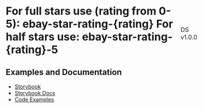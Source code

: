 <h1 style='display: flex; justify-content: space-between; align-items: center;'>
    <span>
        For full stars use (rating from 0-5):
        ebay-star-rating-{rating}
        For half stars use:
        ebay-star-rating-{rating}-5
    </span>
    <span style='font-weight: normal; font-size: medium; margin-bottom: -15px;'>
        DS v1.0.0
    </span>
</h1>

## Examples and Documentation

-   [Storybook](https://ebay.github.io/ebayui-core/?path=/story/graphics-icons-ebay-star-rating)
-   [Storybook Docs](https://ebay.github.io/ebayui-core/?path=/docs/graphics-icons-ebay-star-rating)
-   [Code Examples](https://github.com/eBay/ebayui-core/tree/master/src/components/ebay-star-rating/examples)
